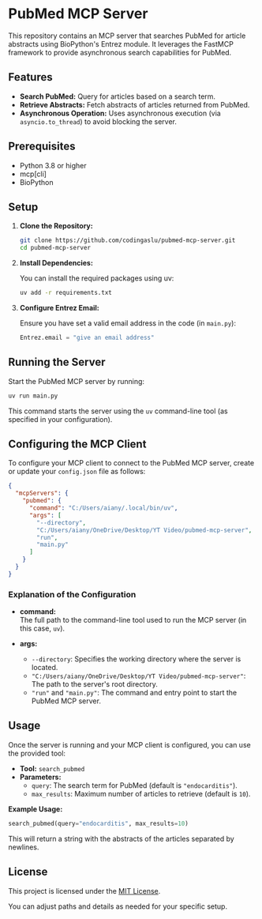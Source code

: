 # PubMed MCP Server

This repository contains an MCP server that searches PubMed for article abstracts using BioPython's Entrez module. It leverages the FastMCP framework to provide asynchronous search capabilities for PubMed.

## Features

- **Search PubMed:** Query for articles based on a search term.
- **Retrieve Abstracts:** Fetch abstracts of articles returned from PubMed.
- **Asynchronous Operation:** Uses asynchronous execution (via `asyncio.to_thread`) to avoid blocking the server.

## Prerequisites

- Python 3.8 or higher
- mcp[cli]
- BioPython

## Setup

1. **Clone the Repository:**

   ```bash
   git clone https://github.com/codingaslu/pubmed-mcp-server.git
   cd pubmed-mcp-server
   ```

2. **Install Dependencies:**

   You can install the required packages using uv:

   ```bash
   uv add -r requirements.txt
   ```

3. **Configure Entrez Email:**

   Ensure you have set a valid email address in the code (in `main.py`):

   ```python
   Entrez.email = "give an email address"
   ```

## Running the Server

Start the PubMed MCP server by running:

```bash
uv run main.py
```

This command starts the server using the `uv` command-line tool (as specified in your configuration).

## Configuring the MCP Client

To configure your MCP client to connect to the PubMed MCP server, create or update your `config.json` file as follows:

```json
{
  "mcpServers": {
    "pubmed": {
      "command": "C:/Users/aiany/.local/bin/uv",
      "args": [
        "--directory",
        "C:/Users/aiany/OneDrive/Desktop/YT Video/pubmed-mcp-server",
        "run",
        "main.py"
      ]
    }
  }
}
```

### Explanation of the Configuration

- **command:**  
  The full path to the command-line tool used to run the MCP server (in this case, `uv`).

- **args:**  
  - `--directory`: Specifies the working directory where the server is located.
  - `"C:/Users/aiany/OneDrive/Desktop/YT Video/pubmed-mcp-server"`: The path to the server's root directory.
  - `"run"` and `"main.py"`: The command and entry point to start the PubMed MCP server.

## Usage

Once the server is running and your MCP client is configured, you can use the provided tool:

- **Tool:** `search_pubmed`
- **Parameters:**  
  - `query`: The search term for PubMed (default is `"endocarditis"`).
  - `max_results`: Maximum number of articles to retrieve (default is `10`).

**Example Usage:**

```python
search_pubmed(query="endocarditis", max_results=10)
```

This will return a string with the abstracts of the articles separated by newlines.

## License

This project is licensed under the [MIT License](LICENSE).

You can adjust paths and details as needed for your specific setup.
